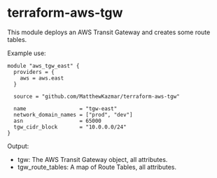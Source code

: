 # terraform-aws-tgw

This module deploys an AWS Transit Gateway and creates some route tables.

Example use:
```
module "aws_tgw_east" {
  providers = {
    aws = aws.east
  }

  source = "github.com/MatthewKazmar/terraform-aws-tgw"

  name                 = "tgw-east"
  network_domain_names = ["prod", "dev"]
  asn                  = 65000
  tgw_cidr_block       = "10.0.0.0/24"
}
```

Output:
- tgw: The AWS Transit Gateway object, all attributes.
- tgw_route_tables: A map of Route Tables, all attributes.
